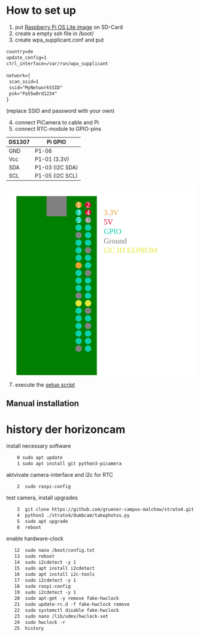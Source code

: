 # How to set up

1. put [Raspberry Pi OS Lite image](https://www.raspberrypi.com/software/) on SD-Card
2. create a empty ssh file in /boot/
3. create wpa_supplicant.conf and put
```
country=de
update_config=1
ctrl_interface=/var/run/wpa_supplicant

network={
 scan_ssid=1
 ssid="MyNetworkSSID"
 psk="Pa55w0rd1234"
}
```
(replace SSID and password with your own)

4. connect PiCamera to cable and Pi
5. connect RTC-module to GPIO-pins

| DS1307 |	Pi GPIO |
|---|---|
| GND |	P1-06 |
| Vcc	| P1-01 (3.3V) |
| SDA	| P1-03 (I2C SDA) |
| SCL	| P1-05 (I2C SCL) |

![GPIO Layout for Pi zero](/doc/RPIGPIO.svg)

7. execute the [setup script](/shared/setup.sh)

## Manual installation

# history der horizoncam

install necessary software
~~~
    0 sudo apt update
    1 sudo apt install git python3-picamera
~~~

aktvivate camera-interface and i2c for RTC

~~~
    2  sudo raspi-config
~~~

test camera, install upgrades

~~~
    3  git clone https://github.com/gruener-campus-malchow/strato4.git
    4  python3 ./strato4/dumbcam/takephotos.py 
    5  sudo apt upgrade
    6  reboot
~~~

enable hardware-clock

~~~
   12  sudo nano /boot/config.txt
   13  sudo reboot
   14  sudo i2cdetect -y 1
   15  sudo apt install i2cdetect
   16  sudo apt install i2c-tools
   17  sudo i2cdetect -y 1
   18  sudo raspi-config
   19  sudo i2cdetect -y 1
   20  sudo apt-get -y remove fake-hwclock
   21  sudo update-rc.d -f fake-hwclock remove
   22  sudo systemctl disable fake-hwclock
   23  sudo nano /lib/udev/hwclock-set
   24  sudo hwclock -r
   25  history
~~~
